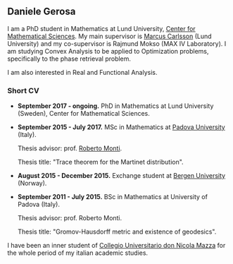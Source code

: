 ## Daniele Gerosa
I am a PhD student in Mathematics at Lund University, [Center for Mathematical Sciences](http://www.maths.lu.se/english/). My main supervisor is [Marcus Carlsson](http://www.maths.lth.se/matematiklu/personal/mc/) (Lund University) and my co-supervisor is Rajmund Mokso (MAX IV Laboratory). I am studying Convex Analysis to be applied to Optimization problems, specifically to the phase retrieval problem.

I am also interested in Real and Functional Analysis.

### Short CV
* **September 2017 - ongoing.** PhD in Mathematics at Lund University (Sweden), Center for Mathematical Sciences.

* **September 2015 - July 2017.** MSc in Mathematics at [Padova University](http://www.math.unipd.it/en/) (Italy). 
   
   Thesis advisor: prof. [Roberto Monti](http://www.math.unipd.it/~monti/).
   
   Thesis title: "Trace theorem for the Martinet distribution".
* **August 2015 - December 2015.** Exchange student at [Bergen University](https://www.uib.no/en/math) (Norway).

* **September 2011 - July 2015.** BSc in Mathematics at University of Padova (Italy).

   Thesis advisor: prof. Roberto Monti.
   
   Thesis title: "Gromov-Hausdorff metric and existence of geodesics".
   
I have been an inner student of [Collegio Universitario don Nicola Mazza](https://www.collegiomazza.it/) for the whole period of my italian academic studies.
